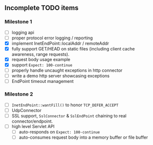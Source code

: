 ## Incomplete TODO items

### Milestone 1

- [ ] logging api
- [ ] proper protocol error logging / reporting
- [x] implement InetEndPoint::localAddr / remoteAddr
- [x] fully support GET/HEAD on static files (including client cache awareness, range requests).
- [x] request body usage example
- [x] support `Expect: 100-continue`
- [ ] properly handle uncaught exceptions in http connector
- [ ] write a demo http server showcasing exceptions
- [ ] EndPoint timeout management

### Milestone 2

- [ ] `InetEndPoint::wantFill()` to honor `TCP_DEFER_ACCEPT`
- [ ] UdpConnector
- [ ] SSL support, `SslConnector` & `SslEndPoint` chaining to real
      connector/endpoint.
- [ ] high level Servlet API
  - [ ] auto-responds on `Expect: 100-continue`
  - [ ] auto-consumes request body into a memory buffer or file buffer
